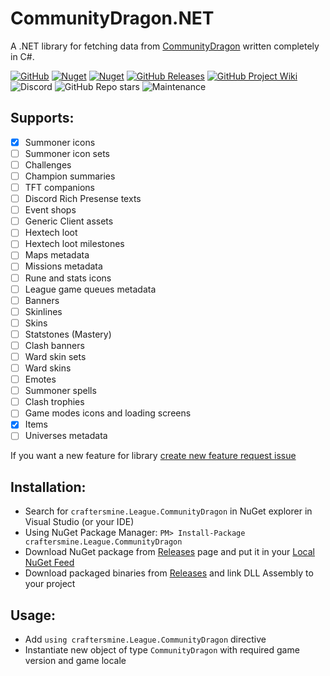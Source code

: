 # CommunityDragon.NET
A .NET library for fetching data from [CommunityDragon](https://communitydragon.org) written completely in C#.

[![GitHub](https://img.shields.io/github/license/craftersmine/League.CommunityDragon?color=darklime)](/LICENSE) 
[![Nuget](https://img.shields.io/nuget/v/craftersmine.League.CommunityDragon?logo=nuget)](https://www.nuget.org/packages/craftersmine.League.CommunityDragon) 
[![Nuget](https://img.shields.io/nuget/dt/craftersmine.League.CommunityDragon?label=nuget%20downloads&logo=nuget)](https://www.nuget.org/packages/craftersmine.League.CommunityDragon) 
[![GitHub Releases](https://img.shields.io/github/downloads/craftersmine/League.CommunityDragon/total?label=github%20downloads&logo=github)](https://github.com/craftersmine/SteamGridDB.NET/releases)
[![GitHub Project Wiki](https://img.shields.io/badge/docs-github--wiki-brightgreen)](https://github.com/craftersmine/League.CommunityDragon/wiki)
![Discord](https://img.shields.io/badge/discord-craftersmine-5865f2?logo=discord&logoColor=white)
![GitHub Repo stars](https://img.shields.io/github/stars/craftersmine/League.CommunityDragon)
![Maintenance](https://img.shields.io/maintenance/yes/2023)

## Supports:
* [x] Summoner icons
* [ ] Summoner icon sets
* [ ] Challenges
* [ ] Champion summaries
* [ ] TFT companions
* [ ] Discord Rich Presense texts
* [ ] Event shops
* [ ] Generic Client assets
* [ ] Hextech loot
* [ ] Hextech loot milestones
* [ ] Maps metadata
* [ ] Missions metadata
* [ ] Rune and stats icons
* [ ] League game queues metadata
* [ ] Banners
* [ ] Skinlines
* [ ] Skins
* [ ] Statstones (Mastery)
* [ ] Clash banners
* [ ] Ward skin sets
* [ ] Ward skins
* [ ] Emotes
* [ ] Summoner spells
* [ ] Clash trophies
* [ ] Game modes icons and loading screens
* [x] Items
* [ ] Universes metadata

If you want a new feature for library [create new feature request issue](https://github.com/craftersmine/League.CommunityDragon.NET/issues/new?assignees=&labels=enhancement&template=feature_request.md&title=)

## Installation:
* Search for `craftersmine.League.CommunityDragon` in NuGet explorer in Visual Studio (or your IDE)
* Using NuGet Package Manager: ```PM> Install-Package craftersmine.League.CommunityDragon```
* Download NuGet package from [Releases](https://github.com/craftersmine/League.CommunityDragon/releases) page and put it in your [Local NuGet Feed](https://docs.microsoft.com/en-us/nuget/hosting-packages/overview)
* Download packaged binaries from [Releases](https://github.com/craftersmine/League.CommunityDragon/releases) and link DLL Assembly to your project

## Usage:
* Add `using craftersmine.League.CommunityDragon` directive
* Instantiate new object of type `CommunityDragon` with required game version and game locale